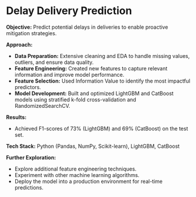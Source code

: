 # Delay Delivery Prediction

**Objective:** Predict potential delays in deliveries to enable proactive mitigation strategies.

**Approach:**

* **Data Preparation:** Extensive cleaning and EDA to handle missing values, outliers, and ensure data quality.
* **Feature Engineering:** Created new features to capture relevant information and improve model performance.
* **Feature Selection:** Used Information Value to identify the most impactful predictors.
* **Model Development:** Built and optimized LightGBM and CatBoost models using stratified k-fold cross-validation and RandomizedSearchCV.

**Results:**

* Achieved F1-scores of 73% (LightGBM) and 69% (CatBoost) on the test set.


**Tech Stack:** Python (Pandas, NumPy, Scikit-learn), LightGBM, CatBoost

**Further Exploration:**

* Explore additional feature engineering techniques.
* Experiment with other machine learning algorithms.
* Deploy the model into a production environment for real-time predictions.

